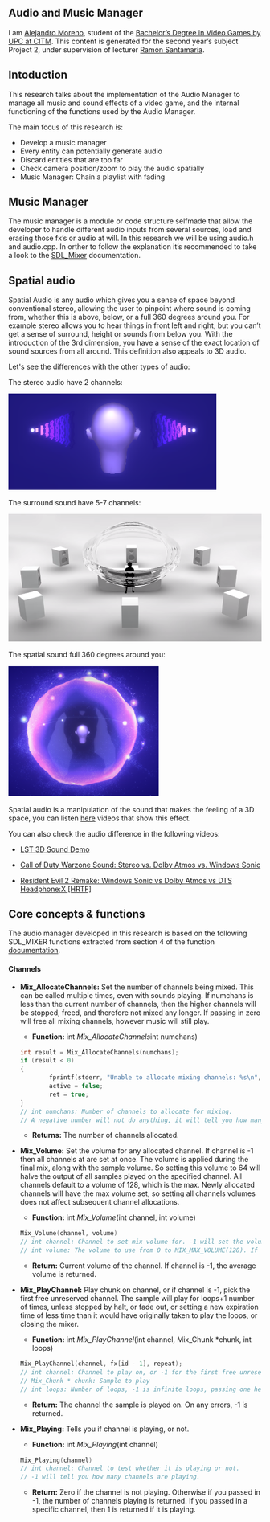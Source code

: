 ## Audio and Music Manager

I am [Alejandro Moreno](https://www.linkedin.com/in/alejandro-moreno-0b01ab1b2/), student of the [Bachelor’s Degree in Video Games by UPC at CITM](https://www.linkedin.com/school/centre-de-la-imatge-i-la-tecnologia-multim-dia-upc-/mycompany/). This content is generated for the second year’s subject Project 2, under supervision of lecturer [Ramón Santamaria](https://www.linkedin.com/in/raysan/).

## Intoduction

This research talks about the implementation of the Audio Manager to manage all music and sound effects of a video game, and the internal functioning of the functions used by the Audio Manager. 

The main focus of this research is: 

* Develop a music manager
* Every entity can potentially generate audio
* Discard entities that are too far
* Check camera position/zoom to play the audio spatially
* Music Manager: Chain a playlist with fading

## Music Manager

The music manager is a module or code structure selfmade that allow the developer to handle different audio inputs from several sources, load and erasing those fx’s or audio at will. In this research we will be using audio.h and audio.cpp. In orther to follow the explanation it’s recommended to take a look to the [SDL_Mixer](https://www.libsdl.org/projects/SDL_mixer/docs/SDL_mixer.pdf) documentation.

## Spatial audio

Spatial Audio is any audio which gives you a sense of space beyond conventional stereo, allowing the user to pinpoint where sound is coming from, whether this is above, below, or a full 360 degrees around you. For example stereo allows you to hear things in front left and right, but you can’t get a sense of surround, height or sounds from below you. With the introduction of the 3rd dimension, you have a sense of the exact location of sound sources from all around. This definition also appeals to 3D audio.

Let's see the differences with the other types of audio:

The stereo audio have 2 channels:

![](/docs/Images/dolby_atmos_stereo.png)

The surround sound have 5-7 channels:

![](/docs/Images/surround_sound.png)

The spatial sound full 360 degrees around you:

![](/docs/Images/spatial_sound.png)

Spatial audio is a manipulation of the sound that makes the feeling of a 3D space, you can listen [here](https://upfa3d.wordpress.com/category/spatial-audio/) videos that show this effect.

You can also check the audio difference in the following videos:

* [LST 3D Sound Demo](https://www.youtube.com/watch?v=QFaSIti5_d0)

* [Call of Duty Warzone Sound: Stereo vs. Dolby Atmos vs. Windows Sonic](https://www.youtube.com/watch?v=xLxjRnpxhB0)

* [Resident Evil 2 Remake: Windows Sonic vs Dolby Atmos vs DTS Headphone:X [HRTF]](https://www.youtube.com/watch?v=cKx4UOyCDpo)

## Core concepts & functions

The audio manager developed in this research is based on the following SDL_MIXER functions extracted from section 4 of the function [documentation](https://www.libsdl.org/projects/SDL_mixer/docs/SDL_mixer_6.html).

#### Channels

* **Mix_AllocateChannels:** Set the number of channels being mixed. This can be called multiple times, even with sounds playing. If numchans is less than the current number of channels, then the higher channels will be stopped, freed, and therefore not mixed any longer. If passing in zero will free all mixing channels, however music will still play.
   * **Function:** int *Mix_AllocateChannels*int numchans)
   ```c
   int result = Mix_AllocateChannels(numchans);
   if (result < 0)
   {
		   fprintf(stderr, "Unable to allocate mixing channels: %s\n", SDL_GetError());
		   active = false;
		   ret = true;
   }
   // int numchans: Number of channels to allocate for mixing. 
   // A negative number will not do anything, it will tell you how many channels are currently allocated.
   ```
   * **Returns:** The number of channels allocated.

* **Mix_Volume:** Set the volume for any allocated channel. If channel is -1 then all channels at are set at once. The volume is applied during the final mix, along with the sample volume. So setting this volume to 64 will halve the output of all samples played on the specified channel. All channels default to a volume of 128, which is the max. Newly allocated channels will have the max volume set, so setting all channels volumes does not affect subsequent channel allocations.
   * **Function:** int *Mix_Volume*(int channel, int volume)
   ```c
   Mix_Volume(channel, volume)
   // int channel: Channel to set mix volume for. -1 will set the volume for all allocated channels.
   // int volume: The volume to use from 0 to MIX_MAX_VOLUME(128). If less than 0 then the volume will not be set.
   ```
   * **Return:** Current volume of the channel. If channel is -1, the average volume is returned.

* **Mix_PlayChannel:** Play chunk on channel, or if channel is -1, pick the first free unreserved channel. The sample will play for loops+1 number of times, unless stopped by halt, or fade out, or setting a new expiration time of less time than it would have originally taken to play the loops, or closing the mixer.
   * **Function:** int *Mix_PlayChannel*(int channel, Mix_Chunk *chunk, int loops)
   ```c
   Mix_PlayChannel(channel, fx[id - 1], repeat);
   // int channel: Channel to play on, or -1 for the first free unreserved channel.
   // Mix_Chunk * chunk: Sample to play
   // int loops: Number of loops, -1 is infinite loops, passing one here plays the sample twice (1 loop).
   ```
   * **Return:** The channel the sample is played on. On any errors, -1 is returned.

* **Mix_Playing:** Tells you if channel is playing, or not.
   * **Function:** int *Mix_Playing*(int channel)
   ```c
   Mix_Playing(channel)
   // int channel: Channel to test whether it is playing or not.
   // -1 will tell you how many channels are playing.
   ```
   * **Return:** Zero if the channel is not playing. Otherwise if you passed in -1, the number of channels playing is returned. If you passed in a specific channel, then 1 is returned if it is playing.









